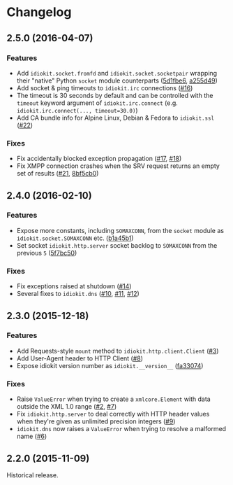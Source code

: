 # Changelog

## 2.5.0 (2016-04-07)

### Features

 * Add `idiokit.socket.fromfd` and `idiokit.socket.socketpair` wrapping their "native" Python `socket` module counterparts  ([5d1fbe6](https://github.com/abusesa/idiokit/commit/5d1fbe659b07be423d69d244066bd0a8568ab095), [a255d49](https://github.com/abusesa/idiokit/commit/a255d49abbe4c232d9372431ecc5c65c781bf9bd))
 * Add socket & ping timeouts to `idiokit.irc` connections ([#16](https://github.com/abusesa/idiokit/pull/16))
  * The timeout is 30 seconds by default and can be controlled with the `timeout` keyword argument of `idiokit.irc.connect` (e.g. `idiokit.irc.connect(..., timeout=30.0)`)
 * Add CA bundle info for Alpine Linux, Debian & Fedora to `idiokit.ssl` ([#22](https://github.com/abusesa/idiokit/pull/22))

### Fixes

 * Fix accidentally blocked exception propagation ([#17](https://github.com/abusesa/idiokit/issues/17), [#18](https://github.com/abusesa/idiokit/pull/18))
 * Fix XMPP connection crashes when the SRV request returns an empty set of results ([#21](https://github.com/abusesa/idiokit/issues/21), [8bf5cb0](https://github.com/abusesa/idiokit/commit/8bf5cb08b336e4c8368f4765ddfcaea7bf54c116))

## 2.4.0 (2016-02-10)

### Features

 * Expose more constants, including `SOMAXCONN`, from the `socket` module as `idiokit.socket.SOMAXCONN` etc. ([b1a45b1](https://github.com/abusesa/idiokit/commit/b1a45b1f9dc33f966fe1229fb2991cb6f7cef664))
 * Set socket `idiokit.http.server` socket backlog to `SOMAXCONN` from the previous `5` ([5f7bc50](https://github.com/abusesa/idiokit/commit/5f7bc50253040c9279be3360ea9f9bf63ad0cb6e))

### Fixes

 * Fix exceptions raised at shutdown ([#14](https://github.com/abusesa/idiokit/issues/14))
 * Several fixes to `idiokit.dns` ([#10](https://github.com/abusesa/idiokit/pull/10), [#11](https://github.com/abusesa/idiokit/pull/11), [#12](https://github.com/abusesa/idiokit/pull/12))

## 2.3.0 (2015-12-18)

### Features

 * Add Requests-style `mount` method to `idiokit.http.client.Client` ([#3](https://github.com/abusesa/idiokit/pull/3))
 * Add User-Agent header to HTTP Client ([#8](https://github.com/abusesa/idiokit/pull/8))
 * Expose idiokit version number as `idiokit.__version__` ([fa33074](https://github.com/abusesa/idiokit/commit/fa330749b7c8643e648b78bd992dca9e03945496))

### Fixes

 * Raise `ValueError` when trying to create a `xmlcore.Element` with data outside the XML 1.0 range ([#2](https://github.com/abusesa/idiokit/pull/2), [#7](https://github.com/abusesa/idiokit/pull/7))
 * Fix `idiokit.http.server` to deal correctly with HTTP header values when they're given as unlimited precision integers ([#9](https://github.com/abusesa/idiokit/pull/9))
 * `idiokit.dns` now raises a `ValueError` when trying to resolve a malformed name ([#6](https://github.com/abusesa/idiokit/pull/6))

## 2.2.0 (2015-11-09)

Historical release.
